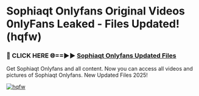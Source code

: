 # Sophiaqt Onlyfans Original Videos 0nlyFans Leaked - Files Updated! (hqfw)

<h3>🔴 CLICK HERE 🌐==►► <a href="https://tinyurl.com/2m67pmp6" rel="nofollow">Sophiaqt Onlyfans Updated Files</a></h3>

Get Sophiaqt Onlyfans and all content. Now you can access all videos and pictures of Sophiaqt Onlyfans. New Updated Files 2025!

[![hqfw](https://i.imgur.com/H4QAA4z.gif)](https://tinyurl.com/2m67pmp6)
